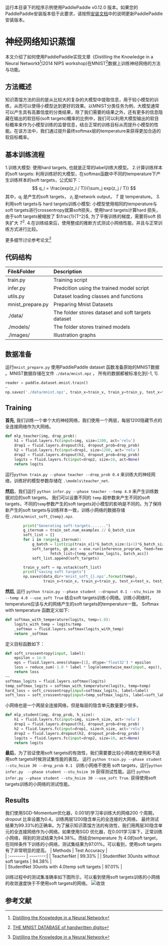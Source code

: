 运行本目录下的程序示例使用PaddlePaddle v0.12.0 版本。如果您的PaddlePaddle安装版本低于此要求，请按照[安装文档](http://www.paddlepaddle.org/docs/develop/documentation/zh/build_and_install/pip_install_cn.html)中的说明更新PaddlePaddle安装版本。

# 神经网络知识蒸馏
本文介绍了如何使用PaddlePaddle实现文章《Distilling the Knowledge in a Neural Network》[^distill](2014 NIPS workshop)在MNIST[^mnist]数据上训练神经网络的方法与功能。

## 方法概述
知识蒸馏方法的目的是从比较大的复杂的大模型中提取信息，用于较小模型的训练，从而可以使得小模型达到更好的效果。以MNIST分类任务为例，大模型通常可以产生具有高置信度的分类结果，除了我们需要的结果之外，还有更多的信息隐藏在输出的软目标(soft targets)概率的比例中，我们可以利用大模型输出的软目标概率来作为小模型训练的监督信息，结合正常的训练目标从而提升小模型的性能。在该方法中，我们通过提升最终softmax层的temperature来获得更加合适的软目标概率。

## 基本训练流程
1.训练大模型: 使用hard targets, 也就是正常的label训练大模型。
2.计算训练样本的soft targets: 利用训练好的大模型，在softmax函数中不同的temperature下产生训练样本的soft targets，公式如下：
$$ q_i = \frac{exp(z_i / T)}{\sum_j exp(z_j / T)} $$
其中，$q_i$ 是产生的soft targets， $z_i$ 是network output， $T$ 是 temperature。
3.利用soft targets与 hard targets训练小模型: 小模型使用相同的temperature与soft targets进行crossentropy就算soft损失，使用hard targets计算hard 损失，由于soft targets被缩放了 $\frac{1}{T^2}$, 为了平衡训练的梯度，需要将soft 损失扩大 $T^2$.
4.在训练结束后，使用整成的推断方式测试小网络性能，并且与正常训练方式进行比较。

更多细节讨论参考论文[^distill]

## 代码结构

| File&Folder      |     Description |  
| :-------- | :-------- |
| train.py    |   Training script |  
| infer.py    |   Predcition using the trained model script |  
| utils.py    |   Dataset loading classes and functions |
| mnist_prepare.py    |   Preparing Mnist Datasets |
| ./data/     | The folder stores dataset and soft targets dataset |
| ./models/   |   The folder stores trained models |  
| ./images/   |  Illustration graphs  |  


## 数据准备
运行`mnist_prepare.py` 使用PaddlePaddle dataset 函数准备原始的MNIST数据 。MNIST数据存储在文件 `./data/mnist.npz` ， 所有的数据都被标准化到[-1, 1].
```python
reader = paddle.dataset.mnist.train()
~
np.savez('./data/mnist.npz', train_x=train_x, train_y=train_y, test_x=test_x, test_y=test_y)
```

## Training
**首先**, 我们训练一个单个大的神经网络，我们使用一个两层，每层1200隐藏节点的全连接网络作为大网络。
```python
def mlp_teacher(img, drop_prob):
    h1 = fluid.layers.fc(input=img, size=1200, act='relu')
    drop1 = fluid.layers.dropout(h1, dropout_prob=drop_prob)
    h2 = fluid.layers.fc(input=drop1, size=1200, act='relu')
    drop2 = fluid.layers.dropout(h2, dropout_prob=drop_prob)
    logits = fluid.layers.fc(input=drop2, size=10, act=None)
    return logits
```
运行`python train.py --phase teacher --drop_prob 0.4`  来训练大的神经网络，训练好的模型参数存储在 `.\models\teacher_net`.

**然后**，我们运行  `python infer.py --phase teacher --temp 4.0` 来产生训练数据对应的soft targets。 我们可以设置不同的 `temp` 超参数来产生不同的soft targets，不同的`temp`参数产生的soft targets对小模型的影响是不同的。为了保持新产生的soft targets与训练样本一致，训练小网络的数据存储在`./data/mnist_soft_{temp}.npz`.
```python
        print("Generating soft-targets.......")
        g_iternum = train_set.num_examples // G_batch_size
        soft_list = []
        for i in range(g_iternum):
            g_batch = list(zip(train_x[i*G_batch_size:(i+1)*G_batch_size], train_y[i*G_batch_size:(i+1)*G_batch_size]))
            soft_targets, gb_acc = exe.run(inference_program, feed=feeder.feed(g_batch),
                    fetch_list=[temp_softmax_logits, batch_acc])
            soft_list.append(soft_targets)

        train_y_soft = np.vstack(soft_list)
        print("saving soft targets")
        np.savez(data_dir+'mnist_soft_{}.npz'.format(temp),
                 train_x=train_x, train_y=train_y, test_x=test_x, test_y=test_y, train_y_soft=train_y_soft)
```

**然后**, 运行 `python train.py --phase student --dropout 0.1 --stu_hsize 30 --temp 4.0 --use_soft True`  结合soft targets训练小网络。训练小网络时，temperature应该与大的网络产生的soft targets的temperature一致。 Softmax with temperature 函数定义如下:
```python
def softmax_with_temperature(logits, temp=1.0):
    logits_with_temp = logits/temp
    _softmax = fluid.layers.softmax(logits_with_temp)
    return _softmax
```
定义目标函数如下：
```python
def soft_crossentropy(input, label):
    epsilon = 1e-8
    eps = fluid.layers.ones(shape=[1], dtype='float32') * epsilon
    loss = reduce_sum(-1.0 * label * log(elementwise_max(input, eps)), dim=1, keep_dim=True)
    return loss
~~
softmax_logits = fluid.layers.softmax(logits)
temp_softmax_logits = softmax_with_temperature(logits, temp=temp)
hard_loss = soft_crossentropy(input=softmax_logits, label=label)
soft_loss = soft_crossentropy(input=temp_softmax_logits, label=soft_label)
```
小网络也是一个两层全连接网络，但是每层的隐含单元数量要少很多。
```python
def mlp_student(img, drop_prob, h_size):
    h1 = fluid.layers.fc(input=img, size=h_size, act='relu')
    drop1 = fluid.layers.dropout(h1, dropout_prob=drop_prob)
    h2 = fluid.layers.fc(input=drop1, size=h_size, act='relu')
    drop2 = fluid.layers.dropout(h2, dropout_prob=drop_prob)
    logits = fluid.layers.fc(input=drop2, size=10, act=None)
    return logits
```

**最后**，为了验证使用soft targets的有效性，我们需要要比较小网络在使用和不适用soft targets时候测试集性能的表现。 运行 `python train.py --phase student --stu_hsize 30 --drop_prob 0.1 `  训练小网络不使用 soft targets，运行`python infer.py  --phase student --stu_hsize 30` 获得测试性能。运行 `python infer.py --phase student --stu_hsize 30 --use_soft True`. 获得使用soft targets训练的小网络的测试性能。

## Results
我们使用SGD-Momentum优化器，0.001的学习率训练大的网络200 个周期， dropout 比率设置为0.4。训练两层1200隐含单元的全连接的大网络， 最终测试结果为99.33%的正确率。为了展示知识蒸馏方法的有效性，我们用两层30隐含单元的全连接网络作为小网络。如果使用SGD 优化器，在0.001学习率下，正常训练小网络，得到的测试结果为94.38%。而结合temperature 为 4.0的soft target，在同样条件下训练的小网络，测试集结果为97.01%。可以看到，使用soft targets有了非常明显的提高。
| Methods      |  Test Accuracy |  
| :-------- | --------:|
| TeacherNet    |  99.33% |
| StudentNet 30units without soft targets | 94.38%  |  
| StudentNet 30units with 4.0temp soft targets | 97.01%  |

训练过程中的测试集准确率如下图所示，可以看到使用soft targets训练的小网络的收敛速度快于不使用soft targets的网络。
![收敛](https://raw.githubusercontent.com/likesiwell/models/master/images/plots.png)


## 参考文献
[^distill]: [Distilling the Knowledge in a Neural Network](https://arxiv.org/abs/1503.02531)

[^mnist]: [THE MNIST DATABASE of handwritten digits](http://yann.lecun.com/exdb/mnist/)
